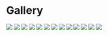 # Gallery

<img src="https://github.com/StefanPeev/Grazhdanskiy-Shrift/blob/master/images/GrazhdanskiyShrift_01.jpg" />

<img src="https://github.com/StefanPeev/Grazhdanskiy-Shrift/blob/master/images/GrazhdanskiyShrift_02.jpg" />

<img src="https://github.com/StefanPeev/Grazhdanskiy-Shrift/blob/master/images/Geometria-1708.jpg" />

<img src="https://github.com/StefanPeev/Grazhdanskiy-Shrift/blob/master/images/cyrillic_peter.jpg" />

<img src="https://github.com/StefanPeev/Grazhdanskiy-Shrift/blob/master/images/14dae9b62a82.jpg" />

<img src="https://github.com/StefanPeev/Grazhdanskiy-Shrift/blob/master/images/15.jpg" />

<img src="https://github.com/StefanPeev/Grazhdanskiy-Shrift/blob/master/images/51-440-B296-4-V1282341.jpg" />

<img src="https://github.com/StefanPeev/Grazhdanskiy-Shrift/blob/master/images/1091.jpg" />

<img src="https://github.com/StefanPeev/Grazhdanskiy-Shrift/blob/master/images/H_719x690_01.jpg" />

<img src="https://github.com/StefanPeev/Grazhdanskiy-Shrift/blob/master/images/O_715x726_01.jpg" />

<img src="https://github.com/StefanPeev/Grazhdanskiy-Shrift/blob/master/images/P_752x1070_01.jpg" />

<img src="https://github.com/StefanPeev/Grazhdanskiy-Shrift/blob/master/images/C_662x726_01.jpg" />

<img src="https://github.com/StefanPeev/Grazhdanskiy-Shrift/blob/master/images/T_719x740_01.jpg" />


